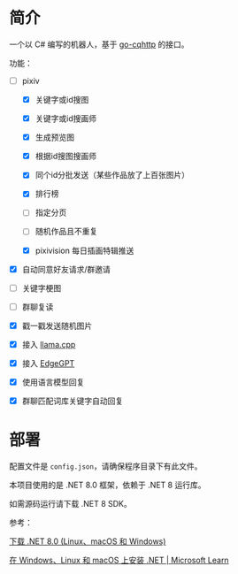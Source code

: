 # 简介

一个以 C# 编写的机器人，基于 [go-cqhttp](https://github.com/Mrs4s/go-cqhttp) 的接口。

功能：

- [ ] pixiv
  
  - [x] 关键字或id搜图
  
  - [x] 关键字或id搜画师
  
  - [x] 生成预览图
  
  - [x] 根据id搜图搜画师
  
  - [x] 同个id分批发送（某些作品放了上百张图片）
  
  - [x] 排行榜
  
  - [ ] 指定分页
  
  - [ ] 随机作品且不重复
  
  - [x] pixivision 每日插画特辑推送

- [x] 自动同意好友请求/群邀请

- [ ] 关键字梗图

- [ ] 群聊复读

- [x] 戳一戳发送随机图片

- [x] 接入 [llama.cpp](https://github.com/ggerganov/llama.cpp)

- [x] 接入 [EdgeGPT](https://github.com/Integration-Automation/ReEdgeGPT)

- [x] 使用语言模型回复

- [x] 群聊匹配词库关键字自动回复

# 部署

配置文件是 `config.json`，请确保程序目录下有此文件。

本项目使用的是 .NET 8.0 框架，依赖于 .NET 8 运行库。

如需源码运行请下载 .NET 8 SDK。

参考：

[下载 .NET 8.0 (Linux、macOS 和 Windows)](https://dotnet.microsoft.com/zh-cn/download/dotnet/8.0)

[在 Windows、Linux 和 macOS 上安装 .NET | Microsoft Learn](https://learn.microsoft.com/zh-cn/dotnet/core/install/)

